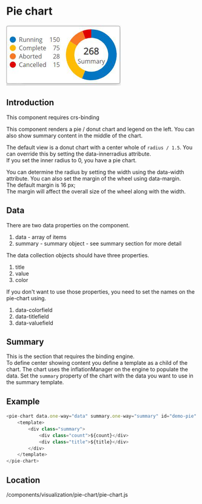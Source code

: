 # Pie chart

![piechart](/documents/images/piechart.jpg)

## Introduction

This component requires crs-binding

This component renders a pie / donut chart and legend on the left.
You can also show summary content in the middle of the chart.

The default view is a donut chart with a center whole of `radius / 1.5`.
You can override this by setting the data-innerradius attribute.  
If you set the inner radius to 0, you have a pie chart.

You can determine the radius by setting the width using the data-width attribute.
You can also set the margin of the wheel using data-margin.  
The default margin is 16 px;  
The margin will affect the overall size of the wheel along with the width.

## Data

There are two data properties on the component.

1. data - array of items
1. summary - summary object - see summary section for more detail

The data collection objects should have three properties.

1. title
1. value
1. color

If you don't want to use those properties, you need to set the names on the pie-chart using.

1. data-colorfield
1. data-titlefield
1. data-valuefield

## Summary
This is the section that requires the binding engine.  
To define center showing content you define a template as a child of the chart.
The chart uses the inflationManager on the engine to populate the data.
Set the `summary` property of the chart with the data you want to use in the summary template.

## Example
```js
<pie-chart data.one-way="data" summary.one-way="summary" id="demo-pie" data-width="150" data-margin="8">
    <template>
        <div class="summary">
            <div class="count">${count}</div>
            <div class="title">${title}</div>
        </div>
    </template>
</pie-chart>
```

## Location
/components/visualization/pie-chart/pie-chart.js